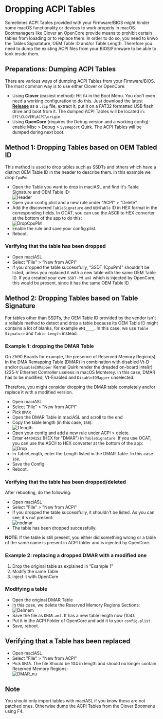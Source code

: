 # Dropping ACPI Tables
Sometimes ACPI Tables provided with your Firmware/BIOS might hinder some macOS functionality or devices to work properly in macOS. Bootmanagers like Clover an OpenCore provide means to prohibit certain tables from loaading or to replace them. In order to do so, you need to knwo the Tables Signatature, OEM Table ID and/or Table Length. Therefore you need to dump the existing ACPI files from your BIOS/Firmware to be able to look inside them.

## Preparations: Dumping ACPI Tables
There are various ways of dumping ACPI Tables from your Firmware/BIOS. The most common way is to use either Clover or OpenCore: 

- Using **Clover** (easiest method): Hit `F4` in the Boot Menu. You don't even need a working configuration to do this. Just download the latest [**Release**](https://github.com/CloverHackyColor/CloverBootloader/releases) as a `.zip` file, extract it, put it on a FAT32 formatted USB flash drive and boot from it. The dumped ACPI Tables will be located in: `EFI\CLOVER\ACPI\origin`
- Using **OpenCore** (requires the Debug version and a working config): enable Misc > Debug > `SysReport` Quirk. The ACPI Tables will be dumped during next boot.

## Method 1: Dropping Tables based on OEM Tabled ID
This method is used to drop tables such as SSDTs and others which have a distinct OEM Table ID in the header to describe them. In this example we drop `CpuPm`.

- Open the Table you want to drop in maciASL and find it's Table Signature and OEM Table ID:</br>
![Header](https://user-images.githubusercontent.com/76865553/140036308-a1abcdd2-ae38-49e7-9135-612e64e86ddf.png)
- Open your config.plist and a new rule under "ACPI" > "Delete"
- Add the discovered `TableSignature` and `OEMTable` ID in HEX format in the corresponding fields. In OCAT, you can use the ASCII to HEX converter at the bottom of the app to do this:</br>
![DropCpuPM](https://user-images.githubusercontent.com/76865553/140036351-785f42b6-b0e6-43b3-9eb0-c6729c863a90.png)
- Enable the rule and save your config.plist.
- Reboot.

### Verifying that the table has been dropped
- Open maciASL
- Select "File" > "New from ACPI" 
- If you dropped the table successfully, "SSDT (CpuPm)" shouldn't be listed, unless you replaced it with a new table with the same OEM Table ID. If you created your own `SSDT-PM.aml` which is injected by OpenCore, this would be present, since it has the same OEM Table ID.

## Method 2: Dropping Tables based on Table Signature
For tables other than SSDTs, the OEM Table ID provided by the vendor isn't a reliable method to detect and drop a table because its OEM Table ID might contains a lot of blanks, for example `AMI____`. In this case, we use `Table Signature` and `Table Length` instead.

### Example 1: dropping the DMAR Table

On Z590 Boards for example, the presence of Reserved Memory Region(s) in the DMA Remapping Table (DMAR) in combination with disabled Vt-D and/or `DisableIOMapper` Kernel Quirk render the dreaded on-board Intel(r) I225-V Ethernet Controller useless in macOS Monterey. In this case, DMAR has to be modified, Vt-Enabled and `DisableIOMapper` unselected.

Therefore, you might consider dropping the DMAR table completely and/or replace it with a modified version.

- Open maciASL
- Select "File" > "New from ACPI" 
- Pick `DMAR`
- Open the DMAR Table in maciASL and scroll to the end
- Copy the table length (in this case, `168`):</br>
	![Tlength](https://user-images.githubusercontent.com/76865553/139952797-38e332bc-3fed-450e-83fb-afa4a955a932.png)</br>
- Open your config and add a new rule under ACPI > delete.
- Enter `444D4152` (HEX for "DMAR") in `TableSignature`. If you use OCAT, you can use the  ASCII to HEX converter at the bottom of the app:</br>
	![Drop](https://user-images.githubusercontent.com/76865553/139952827-a745cf27-a1f6-416e-ba0a-0ccab3c45884.png)</br>
- In TableLength, enter the Length listed in the DMAR Table. In this case `168`.
- Save the Config.
- Reboot.

### Verifying that the table has been dropped/deleted
After rebooting, do the following:

- Open maciASL
- Select "File" > "New from ACPI" 
- If you dropped the table successfully, it shouldn't be listed. As you can see, it's not present:</br>
	![nodmar](https://user-images.githubusercontent.com/76865553/139952877-ef7d0f85-378d-4c6b-ac9a-efb7118ac4b6.png)</br>
- The table has been dropped successfully.

**NOTE**: If the table is still present, you either did something wrong or a table of the same name is present in ACPI folder and is injected by OpenCore.

### Example 2: replacing a dropped DMAR with a modified one
1. Drop the original table as explained in "Example 1"
2. Modify the same Table
3. Inject it with OpenCore

### Modifying a table
- Open the original DMAR Table
- In this case, we delete the Reserved Memory Regions Sections:</br>
	![Delmem](https://user-images.githubusercontent.com/76865553/139952931-70611f4e-0773-43a9-a1c7-90faef51703b.png)</br>
- Save the file as `DMAR.aml`. It has a new table length now (104).
- Put it in the ACPI Folder of OpenCore and add it to your `config.plist`.
- Save, reboot.

## Verifying that a Table has been replaced
- Open maciASL
- Select "File" > "New from ACPI" 
- Pick `DMAR`. The file Should be 104 in length and should no longer contain Reserved Memory Regions:</br>
	![DMAR_nu](https://user-images.githubusercontent.com/76865553/139952980-a4d5d68e-5809-4c15-9fc1-eae88ac29d5f.png)</br>

## Note
You should only import tables with maciASL if you know these are not patched ones. Otherwise dump the ACPI Tables from the Clover Bootmenu using F4.
